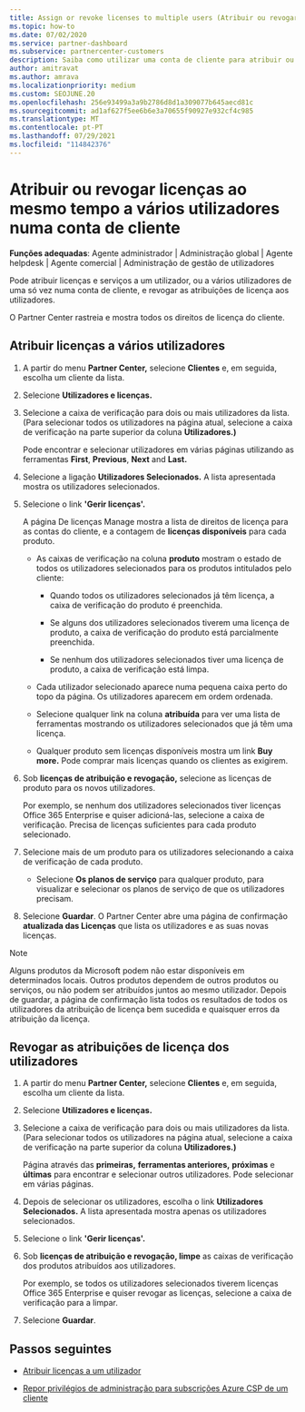 ```yaml
---
title: Assign or revoke licenses to multiple users (Atribuir ou revogar licenças para vários utilizadores)
ms.topic: how-to
ms.date: 07/02/2020
ms.service: partner-dashboard
ms.subservice: partnercenter-customers
description: Saiba como utilizar uma conta de cliente para atribuir ou revogar licenças e serviços a um utilizador ou a vários utilizadores ao mesmo tempo.
author: amitravat
ms.author: amrava
ms.localizationpriority: medium
ms.custom: SEOJUNE.20
ms.openlocfilehash: 256e93499a3a9b2786d8d1a309077b645aecd81c
ms.sourcegitcommit: ad1af627f5ee6b6e3a70655f90927e932cf4c985
ms.translationtype: MT
ms.contentlocale: pt-PT
ms.lasthandoff: 07/29/2021
ms.locfileid: "114842376"
---
```

# <a name="assign-or-revoke-licenses-at-the-same-time-to-multiple-users-in-a-customer-account"></a>Atribuir ou revogar licenças ao mesmo tempo a vários utilizadores numa conta de cliente

**Funções adequadas**: Agente administrador | Administração global | Agente helpdesk | Agente comercial | Administração de gestão de utilizadores

Pode atribuir licenças e serviços a um utilizador, ou a vários utilizadores de uma só vez numa conta de cliente, e revogar as atribuições de licença aos utilizadores.

O Partner Center rastreia e mostra todos os direitos de licença do cliente.

## <a name="assign-licenses-to-multiple-users"></a>Atribuir licenças a vários utilizadores

1. A partir do menu **Partner Center,** selecione **Clientes** e, em seguida, escolha um cliente da lista.

2. Selecione **Utilizadores e licenças.**

3. Selecione a caixa de verificação para dois ou mais utilizadores da lista. (Para selecionar todos os utilizadores na página atual, selecione a caixa de verificação na parte superior da coluna **Utilizadores.)**

    Pode encontrar e selecionar utilizadores em várias páginas utilizando as ferramentas **First**, **Previous**, **Next** and **Last.**

4. Selecione a ligação **Utilizadores Selecionados.** A lista apresentada mostra os utilizadores selecionados.

5. Selecione o link **'Gerir licenças'.**

    A página De licenças Manage mostra a lista de direitos de licença para as contas do cliente, e a contagem de **licenças disponíveis** para cada produto.

    - As caixas de verificação na coluna **produto** mostram o estado de todos os utilizadores selecionados para os produtos intitulados pelo cliente:

       - Quando todos os utilizadores selecionados já têm licença, a caixa de verificação do produto é preenchida.

       - Se alguns dos utilizadores selecionados tiverem uma licença de produto, a caixa de verificação do produto está parcialmente preenchida.

       - Se nenhum dos utilizadores selecionados tiver uma licença de produto, a caixa de verificação está limpa.

    - Cada utilizador selecionado aparece numa pequena caixa perto do topo da página. Os utilizadores aparecem em ordem ordenada.

    - Selecione qualquer link na coluna **atribuída** para ver uma lista de ferramentas mostrando os utilizadores selecionados que já têm uma licença.

    - Qualquer produto sem licenças disponíveis mostra um link **Buy more.** Pode comprar mais licenças quando os clientes as exigirem.

6. Sob **licenças de atribuição e revogação,** selecione as licenças de produto para os novos utilizadores. 

   Por exemplo, se nenhum dos utilizadores selecionados tiver licenças Office 365 Enterprise e quiser adicioná-las, selecione a caixa de verificação. Precisa de licenças suficientes para cada produto selecionado.

7. Selecione mais de um produto para os utilizadores selecionando a caixa de verificação de cada produto.
    -   Selecione **Os planos de serviço** para qualquer produto, para visualizar e selecionar os planos de serviço de que os utilizadores precisam.

8. Selecione **Guardar**. O Partner Center abre uma página de confirmação **atualizada das Licenças** que lista os utilizadores e as suas novas licenças.

>[!NOTE]
>Alguns produtos da Microsoft podem não estar disponíveis em determinados locais. Outros produtos dependem de outros produtos ou serviços, ou não podem ser atribuídos juntos ao mesmo utilizador. Depois de guardar, a página de confirmação lista todos os resultados de todos os utilizadores da atribuição de licença bem sucedida e quaisquer erros da atribuição da licença.

## <a name="revoke-users-license-assignments"></a>Revogar as atribuições de licença dos utilizadores

1. A partir do menu **Partner Center,** selecione **Clientes** e, em seguida, escolha um cliente da lista.

2. Selecione **Utilizadores e licenças.**

3. Selecione a caixa de verificação para dois ou mais utilizadores da lista. (Para selecionar todos os utilizadores na página atual, selecione a caixa de verificação na parte superior da coluna **Utilizadores.)**

    Página através das **primeiras,** **ferramentas anteriores,** **próximas** e **últimas** para encontrar e selecionar outros utilizadores. Pode selecionar em várias páginas.

4. Depois de selecionar os utilizadores, escolha o link **Utilizadores Selecionados.** A lista apresentada mostra apenas os utilizadores selecionados.

5. Selecione o link **'Gerir licenças'.**

6. Sob **licenças de atribuição e revogação, limpe** as caixas de verificação dos produtos atribuídos aos utilizadores.

   Por exemplo, se todos os utilizadores selecionados tiverem licenças Office 365 Enterprise e quiser revogar as licenças, selecione a caixa de verificação para a limpar.

7. Selecione **Guardar**.

## <a name="next-steps"></a>Passos seguintes

- [Atribuir licenças a um utilizador](assign-licenses-to-users.md)

- [Repor privilégios de administração para subscrições Azure CSP de um cliente](revoke-reinstate-csp.md)